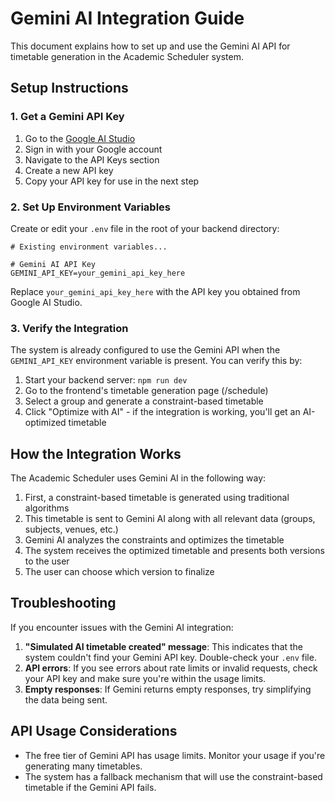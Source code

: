 # Gemini AI Integration Guide

This document explains how to set up and use the Gemini AI API for timetable generation in the Academic Scheduler system.

## Setup Instructions

### 1. Get a Gemini API Key

1. Go to the [Google AI Studio](https://ai.google.dev/)
2. Sign in with your Google account
3. Navigate to the API Keys section
4. Create a new API key
5. Copy your API key for use in the next step

### 2. Set Up Environment Variables

Create or edit your `.env` file in the root of your backend directory:

```
# Existing environment variables...

# Gemini AI API Key
GEMINI_API_KEY=your_gemini_api_key_here
```

Replace `your_gemini_api_key_here` with the API key you obtained from Google AI Studio.

### 3. Verify the Integration

The system is already configured to use the Gemini API when the `GEMINI_API_KEY` environment variable is present. You can verify this by:

1. Start your backend server: `npm run dev`
2. Go to the frontend's timetable generation page (/schedule)
3. Select a group and generate a constraint-based timetable
4. Click "Optimize with AI" - if the integration is working, you'll get an AI-optimized timetable

## How the Integration Works

The Academic Scheduler uses Gemini AI in the following way:

1. First, a constraint-based timetable is generated using traditional algorithms
2. This timetable is sent to Gemini AI along with all relevant data (groups, subjects, venues, etc.)
3. Gemini AI analyzes the constraints and optimizes the timetable
4. The system receives the optimized timetable and presents both versions to the user
5. The user can choose which version to finalize

## Troubleshooting

If you encounter issues with the Gemini AI integration:

1. **"Simulated AI timetable created" message**: This indicates that the system couldn't find your Gemini API key. Double-check your `.env` file.
2. **API errors**: If you see errors about rate limits or invalid requests, check your API key and make sure you're within the usage limits.
3. **Empty responses**: If Gemini returns empty responses, try simplifying the data being sent.

## API Usage Considerations

- The free tier of Gemini API has usage limits. Monitor your usage if you're generating many timetables.
- The system has a fallback mechanism that will use the constraint-based timetable if the Gemini API fails. 